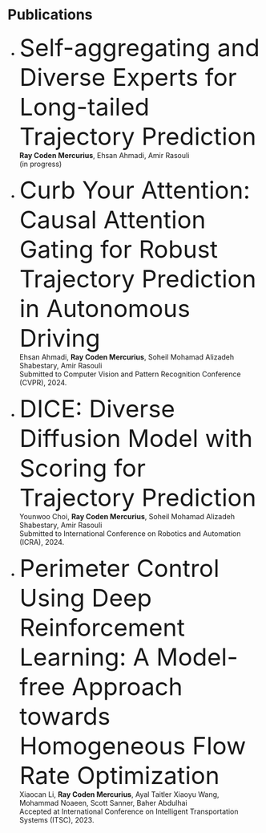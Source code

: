 # Publications

* <font size="15">Self-aggregating and Diverse Experts for Long-tailed Trajectory Prediction</font>
<br /> **Ray Coden Mercurius**, Ehsan Ahmadi, Amir Rasouli
<br /> (in progress)

* <font size="15">Curb Your Attention: Causal Attention Gating for Robust Trajectory Prediction in
Autonomous Driving</font>
<br /> Ehsan Ahmadi, **Ray Coden Mercurius**, Soheil Mohamad Alizadeh Shabestary, Amir Rasouli
<br /> Submitted to Computer Vision and Pattern Recognition Conference (CVPR), 2024.

* <font size="15">DICE: Diverse Diffusion Model with Scoring for Trajectory Prediction</font>
<br /> Younwoo Choi, **Ray Coden Mercurius**, Soheil Mohamad Alizadeh Shabestary, Amir Rasouli
<br /> Submitted to International Conference on Robotics and Automation (ICRA), 2024.

* <font size="15">Perimeter Control Using Deep Reinforcement Learning: A Model-free Approach towards Homogeneous Flow Rate Optimization</font>
<br /> Xiaocan Li, **Ray Coden Mercurius**, Ayal Taitler Xiaoyu Wang, Mohammad Noaeen, Scott Sanner, Baher Abdulhai
<br /> Accepted at International Conference on Intelligent Transportation Systems (ITSC), 2023.
